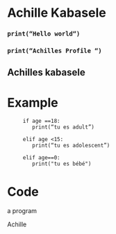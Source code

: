 # Achille Kabasele

### ```print(“Hello world“)```

### ```print(“Achilles Profile “)```

## Achilles kabasele 

# Example 
``` 
     if age ==18:
        print(“tu es adult”)
       
     elif age <15:
        print(“tu es adolescent”)
     
     elif age==0:
        print("tu es bébé")
```

# Code

a program 

Achille 
